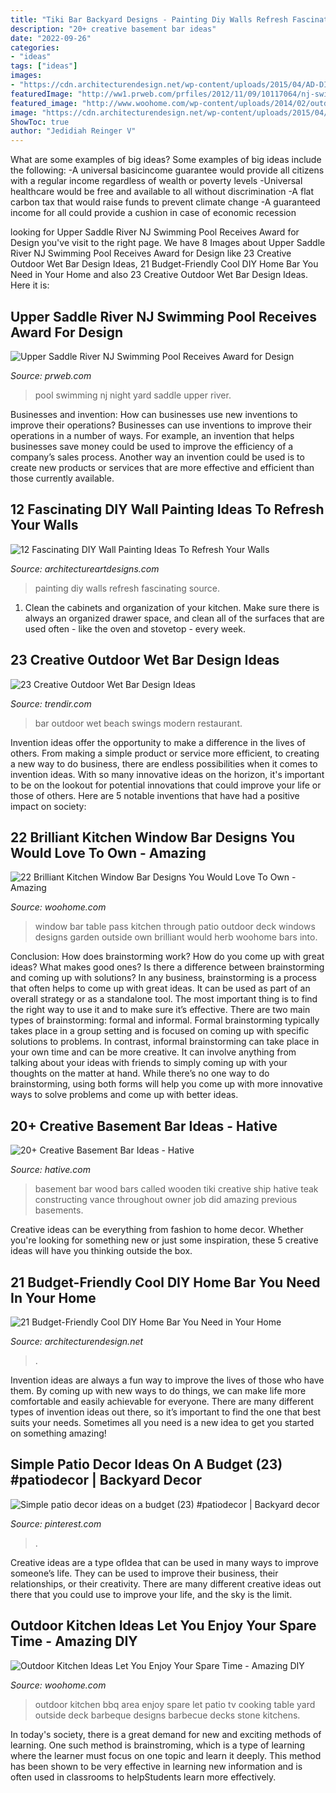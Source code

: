 ```yaml
---
title: "Tiki Bar Backyard Designs - Painting Diy Walls Refresh Fascinating Source"
description: "20+ creative basement bar ideas"
date: "2022-09-26"
categories:
- "ideas"
tags: ["ideas"]
images:
- "https://cdn.architecturendesign.net/wp-content/uploads/2015/04/AD-DIY-Home-Bar-12.jpg"
featuredImage: "http://ww1.prweb.com/prfiles/2012/11/09/10117064/nj-swimming-pool.jpg"
featured_image: "http://www.woohome.com/wp-content/uploads/2014/02/outdoor-kitchen-15.jpg"
image: "https://cdn.architecturendesign.net/wp-content/uploads/2015/04/AD-DIY-Home-Bar-12.jpg"
ShowToc: true
author: "Jedidiah Reinger V"
---
```



What are some examples of big ideas?
Some examples of big ideas include the following: 
-A universal basicincome guarantee would provide all citizens with a regular income regardless of wealth or poverty levels 
-Universal healthcare would be free and available to all without discrimination 
-A flat carbon tax that would raise funds to prevent climate change 
-A guaranteed income for all could provide a cushion in case of economic recession

	

		
looking for Upper Saddle River NJ Swimming Pool Receives Award for Design you've visit to the right page. We have 8 Images about Upper Saddle River NJ Swimming Pool Receives Award for Design like 23 Creative Outdoor Wet Bar Design Ideas, 21 Budget-Friendly Cool DIY Home Bar You Need in Your Home and also 23 Creative Outdoor Wet Bar Design Ideas. Here it is:
		
    
## Upper Saddle River NJ Swimming Pool Receives Award For Design

<img loading=lazy src="http://ww1.prweb.com/prfiles/2012/11/09/10117064/nj-swimming-pool.jpg" onerror="this.onerror=null;this.src='https://tse2.mm.bing.net/th?id=OIP.MZZ0Ud739S7Z4kwSmkuS_wHaE9&amp;pid=15.1';" alt="Upper Saddle River NJ Swimming Pool Receives Award for Design">

_Source: prweb.com_

>pool swimming nj night yard saddle upper river. 

	

Businesses and invention: How can businesses use new inventions to improve their operations?
Businesses can use inventions to improve their operations in a number of ways. For example, an invention that helps businesses save money could be used to improve the efficiency of a company’s sales process. Another way an invention could be used is to create new products or services that are more effective and efficient than those currently available.

    
## 12 Fascinating DIY Wall Painting Ideas To Refresh Your Walls

<img loading=lazy src="https://www.architectureartdesigns.com/wp-content/uploads/2015/06/713-630x945.jpg" onerror="this.onerror=null;this.src='https://tse1.mm.bing.net/th?id=OIP.e3HIOSilWXy3kgMj5ARM4wHaLH&amp;pid=15.1';" alt="12 Fascinating DIY Wall Painting Ideas To Refresh Your Walls">

_Source: architectureartdesigns.com_

>painting diy walls refresh fascinating source. 

	

1. Clean the cabinets and organization of your kitchen. Make sure there is always an organized drawer space, and clean all of the surfaces that are used often - like the oven and stovetop - every week.

    
## 23 Creative Outdoor Wet Bar Design Ideas

<img loading=lazy src="http://cdn.trendir.com/wp-content/uploads/2016/06/Hanging-bar-chairs.jpg" onerror="this.onerror=null;this.src='https://tse3.mm.bing.net/th?id=OIP.T_xqo3r8w60yGNka02yeywHaLH&amp;pid=15.1';" alt="23 Creative Outdoor Wet Bar Design Ideas">

_Source: trendir.com_

>bar outdoor wet beach swings modern restaurant. 

	

Invention ideas offer the opportunity to make a difference in the lives of others. From making a simple product or service more efficient, to creating a new way to do business, there are endless possibilities when it comes to invention ideas. With so many innovative ideas on the horizon, it's important to be on the lookout for potential innovations that could improve your life or those of others. Here are 5 notable inventions that have had a positive impact on society: 
    
## 22 Brilliant Kitchen Window Bar Designs You Would Love To Own - Amazing

<img loading=lazy src="http://www.woohome.com/wp-content/uploads/2015/06/Window-Bar-Ideas-WooHome-6.jpg" onerror="this.onerror=null;this.src='https://tse3.mm.bing.net/th?id=OIP.tkc97KFq5YZa65LmpOTVfgHaLd&amp;pid=15.1';" alt="22 Brilliant Kitchen Window Bar Designs You Would Love To Own - Amazing">

_Source: woohome.com_

>window bar table pass kitchen through patio outdoor deck windows designs garden outside own brilliant would herb woohome bars into. 

	

Conclusion: How does brainstorming work? How do you come up with great ideas? What makes good ones? Is there a difference between brainstorming and coming up with solutions?
In any business, brainstorming is a process that often helps to come up with great ideas. It can be used as part of an overall strategy or as a standalone tool. The most important thing is to find the right way to use it and to make sure it’s effective. There are two main types of brainstorming: formal and informal. Formal brainstorming typically takes place in a group setting and is focused on coming up with specific solutions to problems. In contrast, informal brainstorming can take place in your own time and can be more creative. It can involve anything from talking about your ideas with friends to simply coming up with your thoughts on the matter at hand. While there’s no one way to do brainstorming, using both forms will help you come up with more innovative ways to solve problems and come up with better ideas.

    
## 20+ Creative Basement Bar Ideas - Hative

<img loading=lazy src="https://hative.com/wp-content/uploads/2014/05/basement-bar-ideas/24-wooden-basement-bar.jpg" onerror="this.onerror=null;this.src='https://tse1.mm.bing.net/th?id=OIP.G3Wc7nnPznAkOCD2nfyNlgHaFj&amp;pid=15.1';" alt="20+ Creative Basement Bar Ideas - Hative">

_Source: hative.com_

>basement bar wood bars called wooden tiki creative ship hative teak constructing vance throughout owner job did amazing previous basements. 

	

Creative ideas can be everything from fashion to home decor. Whether you're looking for something new or just some inspiration, these 5 creative ideas will have you thinking outside the box.

    
## 21 Budget-Friendly Cool DIY Home Bar You Need In Your Home

<img loading=lazy src="https://cdn.architecturendesign.net/wp-content/uploads/2015/04/AD-DIY-Home-Bar-12.jpg" onerror="this.onerror=null;this.src='https://tse4.mm.bing.net/th?id=OIP.C7JXWOOPfJdvmISp2cI5hQHaJ6&amp;pid=15.1';" alt="21 Budget-Friendly Cool DIY Home Bar You Need in Your Home">

_Source: architecturendesign.net_

>. 

	

Invention ideas are always a fun way to improve the lives of those who have them. By coming up with new ways to do things, we can make life more comfortable and easily achievable for everyone. There are many different types of invention ideas out there, so it’s important to find the one that best suits your needs. Sometimes all you need is a new idea to get you started on something amazing!

    
## Simple Patio Decor Ideas On A Budget (23) #patiodecor | Backyard Decor

<img loading=lazy src="https://i.pinimg.com/736x/9a/9f/8d/9a9f8df27c07ad5192cf58a5c76ac961.jpg" onerror="this.onerror=null;this.src='https://tse1.mm.bing.net/th?id=OIP.cd2AbsLn42V2mSmb8jgmGgHaLH&amp;pid=15.1';" alt="Simple patio decor ideas on a budget (23) #patiodecor | Backyard decor">

_Source: pinterest.com_

>. 

	

Creative ideas are a type ofIdea that can be used in many ways to improve someone’s life. They can be used to improve their business, their relationships, or their creativity. There are many different creative ideas out there that you could use to improve your life, and the sky is the limit.

    
## Outdoor Kitchen Ideas Let You Enjoy Your Spare Time - Amazing DIY

<img loading=lazy src="http://www.woohome.com/wp-content/uploads/2014/02/outdoor-kitchen-15.jpg" onerror="this.onerror=null;this.src='https://tse2.mm.bing.net/th?id=OIP.aBX0IHzMpmdlZpbli8pgXgHaJ4&amp;pid=15.1';" alt="Outdoor Kitchen Ideas Let You Enjoy Your Spare Time - Amazing DIY">

_Source: woohome.com_

>outdoor kitchen bbq area enjoy spare let patio tv cooking table yard outside deck barbeque designs barbecue decks stone kitchens. 

	

In today's society, there is a great demand for new and exciting methods of learning. One such method is brainstroming, which is a type of learning where the learner must focus on one topic and learn it deeply. This method has been shown to be very effective in learning new information and is often used in classrooms to helpStudents learn more effectively.

